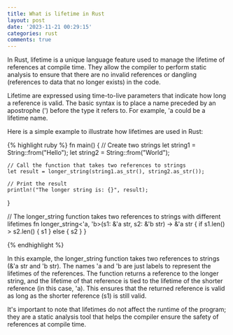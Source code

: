 ```yaml
---
title: What is lifetime in Rust
layout: post
date: '2023-11-21 00:29:15'
categories: rust
comments: true
---
```


In Rust, lifetime is a unique language feature used to manage the lifetime of references at compile time. They allow the compiler to perform static analysis to ensure that there are no invalid references or dangling (references to data that no longer exists) in the code.

Lifetime are expressed using time-to-live parameters that indicate how long a reference is valid. The basic syntax is to place a name preceded by an apostrophe (') before the type it refers to. For example, 'a could be a lifetime name.

Here is a simple example to illustrate how lifetimes are used in Rust:

{% highlight ruby %}
fn main() {
    // Create two strings
    let string1 = String::from("Hello");
    let string2 = String::from("World");

    // Call the function that takes two references to strings
    let result = longer_string(string1.as_str(), string2.as_str());

    // Print the result
    println!("The longer string is: {}", result);
}

// The longer_string function takes two references to strings with different lifetimes
fn longer_string<'a, 'b>(s1: &'a str, s2: &'b str) -> &'a str {
    if s1.len() > s2.len() {
        s1
    } else {
        s2
    }
}

{% endhighlight %}


In this example, the longer_string function takes two references to strings (&'a str and 'b str). The names 'a and 'b are just labels to represent the lifetimes of the references. The function returns a reference to the longer string, and the lifetime of that reference is tied to the lifetime of the shorter reference (in this case, 'a). This ensures that the returned reference is valid as long as the shorter reference (s1) is still valid.

It's important to note that lifetimes do not affect the runtime of the program; they are a static analysis tool that helps the compiler ensure the safety of references at compile time.